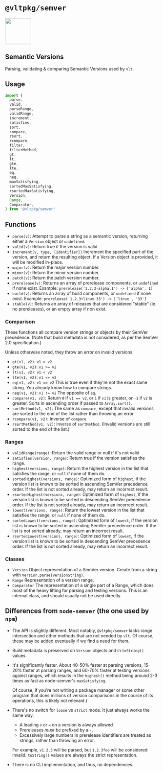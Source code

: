 # `@vltpkg/semver`

<img src="https://github.com/darcyclarke/octofiles/assets/459713/8ee74129-34e6-4bd4-8686-82954f424709" width="85" />

## Semantic Versions

Parsing, validating & comparing Semantic Versions used by `vlt`.

## Usage

```js
import {
  parse,
  valid,
  parseRange,
  validRange,
  increment,
  satisfies,
  sort,
  compare,
  rsort,
  rcompare,
  filter,
  filterMethod,
  gt,
  lt,
  gte,
  lte,
  eq,
  neq,
  maxSatisfying,
  sortedMaxSatisfying,
  rsortedMaxSatisfying,
  Version,
  Range,
  Comparator,
} from '@vltpkg/semver'
```

## Functions

- `parse(v)`: Attempt to parse a string as a semantic version,
  returning either a `Version` object or `undefined`.
- `valid(v)`: Return true if the version is valid
- `increment(v, type, [identifier])` Increment the specified part
  of the version, and return the resulting object. If a Version
  object is provided, it will be modified in-place.
- `major(v)`: Return the major version number.
- `minor(v)`: Return the minor version number.
- `patch(v)`: Return the patch version number.
- `prerelease(v)`: Returns an array of prerelease components, or
  `undefined` if none exist. Example: `prerelease('1.2.3-alpha.1') ->
['alpha', 1]`
- `build(v)`: Returns an array of build components, or
  `undefined` if none exist. Example: `prerelease('1.2.3+linux.33') ->
['linux', '33']`
- `stable(v)`: Returns an array of releases that are considered
  "stable" (ie. no prereleases), or an empty array if non exist.

### Comparison

These functions all compare version strings or objects
by their SemVer precedence. (Note that build metadata is not
considered, as per the SemVer 2.0 specification.)

Unless otherwise noted, they throw an error on invalid versions.

- `gt(v1, v2)`: `v1 > v2`
- `gte(v1, v2)`: `v1 >= v2`
- `lt(v1, v2)`: `v1 < v2`
- `lte(v1, v2)`: `v1 <= v2`
- `eq(v1, v2)`: `v1 == v2` This is true even if they're not the
  exact same string. You already know how to compare strings.
- `neq(v1, v2)`: `v1 != v2` The opposite of `eq`.
- `compare(v1, v2)`: Return `0` if `v1 == v2`, or `1` if `v1` is greater, or `-1` if
  `v2` is greater. Sorts in ascending order if passed to `Array.sort()`.
- `sortMethod(v1, v2)`: The same as `compare`, except that
  invalid versions are sorted to the end of the list rather than
  throwing an error.
- `rcompare(v1, v2)`: Inverse of `compare`
- `rsortMethod(v1, v2)`: Inverse of `sortMethod`. (Invalid
  versions are still sorted to the end of the list.)

### Ranges

- `validRange(range)`: Return the valid range or null if it's not valid
- `satisfies(version, range)`: Return true if the version satisfies the
  range.
- `highest(versions, range)`: Return the highest version in the list
  that satisfies the range, or `null` if none of them do.
- `sortedHighest(versions, range)`: Optimized form of `highest`,
  if the version list is known to be sorted in ascending SemVer
  precedence order. If the list is not sorted already, may return
  an incorrect result.
- `rsortedHighest(versions, range)`: Optimized form of `highest`,
  if the version list is known to be sorted in descending SemVer
  precedence order. If the list is not sorted already, may return
  an incorrect result.
- `lowest(versions, range)`: Return the lowest version in the list
  that satisfies the range, or `null` if none of them do.
- `sortedLowest(versions, range)`: Optimized form of `lowest`,
  if the version list is known to be sorted in ascending SemVer
  precedence order. If the list is not sorted already, may return
  an incorrect result.
- `rsortedLowest(versions, range)`: Optimized form of `lowest`,
  if the version list is known to be sorted in descending SemVer
  precedence order. If the list is not sorted already, may return
  an incorrect result.

### Classes

- `Version` Object representation of a SemVer version. Create
  from a string with `Version.parse(versionString)`.
- `Range` Representation of a version range.
- `Comparator` The representation of a single part of a Range,
  which does most of the heavy lifting for parsing and testing
  versions. This is an internal class, and should usually not be
  used directly.

## Differences from `node-semver` (the one used by `npm`)

- The API is slightly different. Most notably, `@vltpkg/semver`
  lacks range intersection and other methods that are not needed
  by `vlt`. Of course, these may be added eventually if we find a
  need for them.

- Build metadata is preserved on `Version` objects and in
  `toString()` values.

- It's significantly faster. About 40-50% faster at parsing
  versions, 15-20% faster at parsing ranges, and 60-70% faster at
  testing versions against ranges, which results in the
  `highest()` method being around 2-3 times as fast as
  node-semver's `maxSatisfying`.

  Of course, if you're not writing a package manager or some
  other program that does millions of version comparisons in
  the course of its operations, this is likely not relevant.)

- There's no switch for `loose` vs `strict` mode. It just always
  works the same way.

  - A leading `v` or `=` on a version is always allowed
  - Prereleases _must_ be prefixed by a `-`.
  - Excessively large numbers in prerelease identifiers are
    treated as strings, rather than throwing an error.

  For example, `v1.2.3` will be parsed, but `1.2.3foo` will be
  considered invalid. `toString()` values are always the strict
  representation.

- There is no CLI implementation, and thus, no dependencies.
